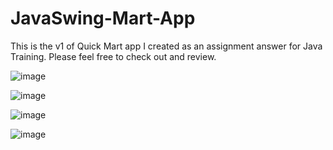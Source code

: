 # JavaSwing-Mart-App
This is the v1 of Quick Mart app I created as an assignment answer for Java Training. Please feel free to check out and review.

![image](https://github.com/sagarniroula112/JavaSwing-Mart-App/assets/45513738/ceb9196f-10c5-438a-828f-c35f896378af)

![image](https://github.com/sagarniroula112/JavaSwing-Mart-App/assets/45513738/60dcd02e-c1c0-4f22-9d80-a26703a324ac)

![image](https://github.com/sagarniroula112/JavaSwing-Mart-App/assets/45513738/c557844c-fda1-41f6-9c76-149301602a4b)

![image](https://github.com/sagarniroula112/JavaSwing-Mart-App/assets/45513738/a6885035-23c5-46ee-a447-f0f8d9d0f420)
